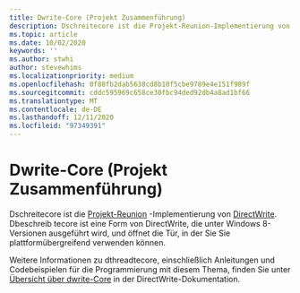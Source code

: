 ```yaml
---
title: Dwrite-Core (Projekt Zusammenführung)
description: Dschreitecore ist die Projekt-Reunion-Implementierung von DirectWrite.
ms.topic: article
ms.date: 10/02/2020
keywords: ''
ms.author: stwhi
author: stevewhims
ms.localizationpriority: medium
ms.openlocfilehash: 0f88fb2dab5638cd8b10f5cbe9789e4e151f989f
ms.sourcegitcommit: cddc595969c658ce30fbc94ded92db4a8ad1bf66
ms.translationtype: MT
ms.contentlocale: de-DE
ms.lasthandoff: 12/11/2020
ms.locfileid: "97349391"
---
```

# <a name="dwritecore-project-reunion"></a>Dwrite-Core (Projekt Zusammenführung)

Dschreitecore ist die [Projekt-Reunion](index.md) -Implementierung von [DirectWrite](/windows/win32/directwrite/direct-write-portal). Dbeschreib tecore ist eine Form von DirectWrite, die unter Windows 8-Versionen ausgeführt wird, und öffnet die Tür, in der Sie Sie plattformübergreifend verwenden können.

Weitere Informationen zu dthreadtecore, einschließlich Anleitungen und Codebeispielen für die Programmierung mit diesem Thema, finden Sie unter [Übersicht über dwrite-Core](/windows/win32/directwrite/dwritecore-overview) in der DirectWrite-Dokumentation.
